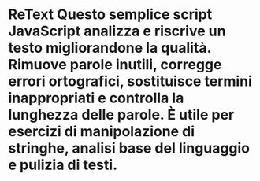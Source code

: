 # ReText Questo semplice script JavaScript analizza e riscrive un testo migliorandone la qualità. Rimuove parole inutili, corregge errori ortografici, sostituisce termini inappropriati e controlla la lunghezza delle parole. È utile per esercizi di manipolazione di stringhe, analisi base del linguaggio e pulizia di testi.
